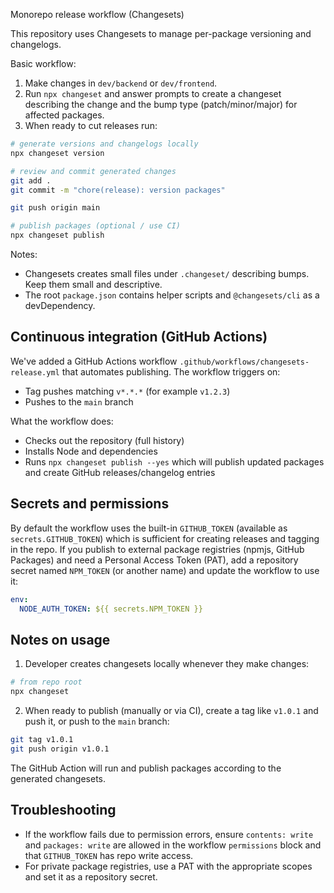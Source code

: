 Monorepo release workflow (Changesets)

This repository uses Changesets to manage per-package versioning and changelogs.

Basic workflow:

1. Make changes in `dev/backend` or `dev/frontend`.
2. Run `npx changeset` and answer prompts to create a changeset describing the change and the bump type (patch/minor/major) for affected packages.
3. When ready to cut releases run:

```bash
# generate versions and changelogs locally
npx changeset version

# review and commit generated changes
git add .
git commit -m "chore(release): version packages"

git push origin main

# publish packages (optional / use CI)
npx changeset publish
```

Notes:

- Changesets creates small files under `.changeset/` describing bumps. Keep them small and descriptive.
- The root `package.json` contains helper scripts and `@changesets/cli` as a devDependency.

## Continuous integration (GitHub Actions)

We've added a GitHub Actions workflow `.github/workflows/changesets-release.yml` that automates publishing. The workflow triggers on:

- Tag pushes matching `v*.*.*` (for example `v1.2.3`)
- Pushes to the `main` branch

What the workflow does:

- Checks out the repository (full history)
- Installs Node and dependencies
- Runs `npx changeset publish --yes` which will publish updated packages and create GitHub releases/changelog entries

## Secrets and permissions

By default the workflow uses the built-in `GITHUB_TOKEN` (available as `secrets.GITHUB_TOKEN`) which is sufficient for creating releases and tagging in the repo. If you publish to external package registries (npmjs, GitHub Packages) and need a Personal Access Token (PAT), add a repository secret named `NPM_TOKEN` (or another name) and update the workflow to use it:

```yaml
env:
  NODE_AUTH_TOKEN: ${{ secrets.NPM_TOKEN }}
```

## Notes on usage

1. Developer creates changesets locally whenever they make changes:

```bash
# from repo root
npx changeset
```

2. When ready to publish (manually or via CI), create a tag like `v1.0.1` and push it, or push to the `main` branch:

```bash
git tag v1.0.1
git push origin v1.0.1
```

The GitHub Action will run and publish packages according to the generated changesets.

## Troubleshooting

- If the workflow fails due to permission errors, ensure `contents: write` and `packages: write` are allowed in the workflow `permissions` block and that `GITHUB_TOKEN` has repo write access.
- For private package registries, use a PAT with the appropriate scopes and set it as a repository secret.

